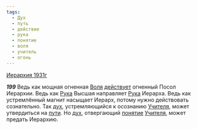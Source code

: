 ```yaml
---
tags:
  - Дух
  - путь
  - действие
  - рука
  - понятие
  - воля
  - учитель
  - огонь
---
```


[Иерархия 1931г](/agni/1931)

___199___
Ведь как мощная огненная [Воля](/tag/#воля) [действует](/tag/#действие) огненный Посол Иерархии. Ведь как [Рука](/tag/#рука) Высшая направляет [Рука](/tag/#рука) Иерарха. Ведь как устремлённый магнит насыщает Иерарх, потому нужно действовать сознательно. Так [дух](/tag/#Дух), устремляющийся к осознанию [Учителя](/tag/#учитель), может утвердиться на [пути](/tag/#путь). Но [дух](/tag/#Дух), отвергающий [понятие](/tag/#понятие) [Учителя](/tag/#учитель), может предать Иерархию.   

   

